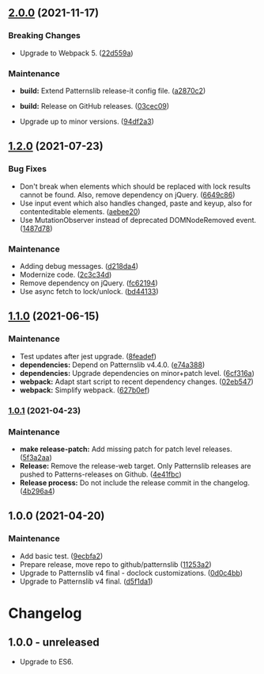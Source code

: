 ## [2.0.0](https://github.com/patternslib/pat-doclock/compare/1.2.0...2.0.0) (2021-11-17)


### Breaking Changes

* Upgrade to Webpack 5. ([22d559a](https://github.com/patternslib/pat-doclock/commit/22d559adcda3be7c774711cc58da338f537f2fc2))



### Maintenance

* **build:** Extend Patternslib release-it config file. ([a2870c2](https://github.com/patternslib/pat-doclock/commit/a2870c20c8c3715083498df11af34d06c1ecf90d))

* **build:** Release on GitHub releases. ([03cec09](https://github.com/patternslib/pat-doclock/commit/03cec09da7d1706090a6678e2288a4f2a858a888))

* Upgrade up to minor versions. ([94df2a3](https://github.com/patternslib/pat-doclock/commit/94df2a3df4f7c96b7a1be01a62258b41185df6e4))

## [1.2.0](https://github.com/patternslib/pat-doclock/compare/1.1.0...1.2.0) (2021-07-23)


### Bug Fixes

* Don't break when elements which should be replaced with lock results cannot be found. Also, remove dependency on jQuery. ([6649c86](https://github.com/patternslib/pat-doclock/commit/6649c86dc4e84931eb71f11bfe969774c4db4306))
* Use input event which also handles changed, paste and keyup, also for contenteditable elements. ([aebee20](https://github.com/patternslib/pat-doclock/commit/aebee20148f0061a382d4ac78771baeb526aa7de))
* Use MutationObserver instead of deprecated DOMNodeRemoved event. ([1487d78](https://github.com/patternslib/pat-doclock/commit/1487d7814b7ad75d3fcc7c4f0dd7fdc55feecefa))


### Maintenance

* Adding debug messages. ([d218da4](https://github.com/patternslib/pat-doclock/commit/d218da459c19ee6b8ac67603c1c84357932c3ca6))
* Modernize code. ([2c3c34d](https://github.com/patternslib/pat-doclock/commit/2c3c34d476363a8892d05ce8f88cfe337ec97f7e))
* Remove dependency on jQuery. ([fc62194](https://github.com/patternslib/pat-doclock/commit/fc6219470325510c294d15a6d411e35c0d54f600))
* Use async fetch to lock/unlock. ([bd44133](https://github.com/patternslib/pat-doclock/commit/bd44133bdd7ac28f65a1c462b0ba9f96fb5232c9))

## [1.1.0](https://github.com/patternslib/pat-doclock/compare/1.0.1...1.1.0) (2021-06-15)


### Maintenance

* Test updates after jest upgrade. ([8feadef](https://github.com/patternslib/pat-doclock/commit/8feadefa73fcfab95764e74460bdb098c79b7c35))
* **dependencies:** Depend on Patternslib v4.4.0. ([e74a388](https://github.com/patternslib/pat-doclock/commit/e74a388d9ca8797242aa62beff4b880cb5c2e58c))
* **dependencies:** Upgrade dependencies on minor+patch level. ([6cf316a](https://github.com/patternslib/pat-doclock/commit/6cf316a265e2eda5dd8c01f26e19b58b6f81556a))
* **webpack:** Adapt start script to recent dependency changes. ([02eb547](https://github.com/patternslib/pat-doclock/commit/02eb547169f98694ce02842cd7d0e2768d2923e4))
* **webpack:** Simplify webpack. ([627b0ef](https://github.com/patternslib/pat-doclock/commit/627b0ef28731b50ebc256f3060070d8a8d3e43ab))

### [1.0.1](https://github.com/patternslib/pat-doclock/compare/1.0.0...1.0.1) (2021-04-23)


### Maintenance

* **make release-patch:** Add missing patch for patch level releases. ([5f3a2aa](https://github.com/patternslib/pat-doclock/commit/5f3a2aa894c7f0b6b46058514f649eb89dc37174))
* **Release:** Remove the release-web target. Only Patternslib releases are pushed to Patterns-releases on Github. ([4e41fbc](https://github.com/patternslib/pat-doclock/commit/4e41fbc3c462ab01578e0dd5d4fae3e97e1bfc81))
* **Release process:** Do not include the release commit in the changelog. ([4b296a4](https://github.com/patternslib/pat-doclock/commit/4b296a49a0d24fc9822094325b963a6a5dba055a))

## 1.0.0 (2021-04-20)


### Maintenance

* Add basic test. ([9ecbfa2](https://github.com/patternslib/pat-doclock/commit/9ecbfa2c92e4e5a725539c573ea294d5ccc3fd26))
* Prepare release, move repo to github/patternslib ([11253a2](https://github.com/patternslib/pat-doclock/commit/11253a28ff497ee1638672ad51b331903a6b3c45))
* Upgrade to Patternslib v4 final - doclock customizations. ([0d0c4bb](https://github.com/patternslib/pat-doclock/commit/0d0c4bb5e663f6319eab09fc7c75ae5163dc2602))
* Upgrade to Patternslib v4 final. ([d5f1da1](https://github.com/patternslib/pat-doclock/commit/d5f1da1f565b830ce253dd5219ae74188097851d))

# Changelog


## 1.0.0 - unreleased

- Upgrade to ES6.

